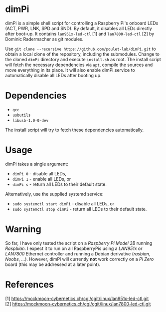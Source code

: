 # dimPi
dimPi is a simple shell script for controlling a Raspberry Pi's onboard LEDs (ACT, PWR, LNK, SPD and SND).
By default, it disables all LEDs directly after boot-up.
It contains `lan951x-led-ctl` [1] and `lan7800-led-ctl` [2] by Dominic Radermacher as git modules.

Use `git clone --recursive https://github.com/poulet-lab/dimPi.git` to obtain a local clone of the repository, including the submodules.
Change to the cloned `dimPi` directory and execute `install.sh` as root.
The install script will fetch the necessary dependencies via `apt`, compile the sources and move everything in its place.
It will also enable dimPi.service to automatically disable all LEDs after booting up.

# Dependencies
* `gcc`
* `usbutils`
* `libusb-1.0-0-dev`

The install script will try to fetch these dependencies automatically.

# Usage
dimPi takes a single argument:
  * `dimPi 0` - disable all LEDs,
  * `dimPi 1` - enable all LEDs, or
  * `dimPi s` - return all LEDs to their default state.
  
Alternatively, use the supplied systemd service:
  * `sudo systemctl start dimPi` - disable all LEDs, or
  * `sudo systemctl stop dimPi` - return all LEDs to their default state.

# Warning
So far, I have only tested the script on a _Raspberry Pi Model 3B_ running _Raspbian_. I expect it to run on all RaspberryPis using a _LAN951x_ or _LAN7800_ Ethernet controller and running a Debian derivative (_rasbian_, _Noobs_, ...). However, dimPi will currently **not** work correctly on a _Pi Zero_ board (this may be addressed at a later point).

# References
[1] https://mockmoon-cybernetics.ch/cgi/cgit/linux/lan951x-led-ctl.git  
[2] https://mockmoon-cybernetics.ch/cgi/cgit/linux/lan7800-led-ctl.git
